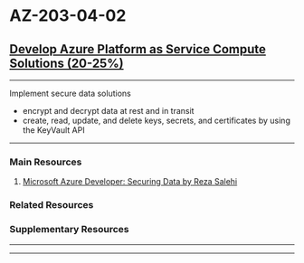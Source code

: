 # AZ-203-04-02

## [Develop Azure Platform as Service Compute Solutions (20-25%)](https://www.microsoft.com/en-us/learning/exam-az-203.aspx)

---

Implement secure data solutions

- encrypt and decrypt data at rest and in transit
- create, read, update, and delete keys, secrets, and certificates by using the KeyVault API 

---

### Main Resources  

1. [Microsoft Azure Developer: Securing Data by Reza Salehi](https://app.pluralsight.com/library/courses/microsoft-azure-data-securing/table-of-contents)     

### Related Resources   

### Supplementary Resources  

---

---